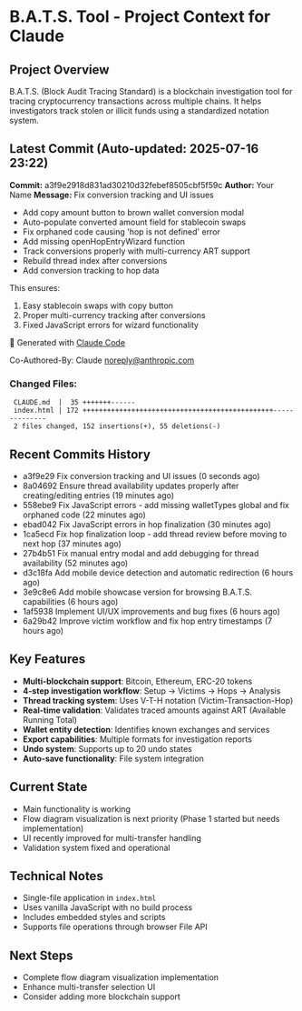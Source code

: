 # B.A.T.S. Tool - Project Context for Claude

## Project Overview
B.A.T.S. (Block Audit Tracing Standard) is a blockchain investigation tool for tracing cryptocurrency transactions across multiple chains. It helps investigators track stolen or illicit funds using a standardized notation system.

## Latest Commit (Auto-updated: 2025-07-16 23:22)

**Commit:** a3f9e2918d831ad30210d32febef8505cbf5f59c
**Author:** Your Name
**Message:** Fix conversion tracking and UI issues

- Add copy amount button to brown wallet conversion modal
- Auto-populate converted amount field for stablecoin swaps
- Fix orphaned code causing 'hop is not defined' error
- Add missing openHopEntryWizard function
- Track conversions properly with multi-currency ART support
- Rebuild thread index after conversions
- Add conversion tracking to hop data

This ensures:
1. Easy stablecoin swaps with copy button
2. Proper multi-currency tracking after conversions
3. Fixed JavaScript errors for wizard functionality

🤖 Generated with [Claude Code](https://claude.ai/code)

Co-Authored-By: Claude <noreply@anthropic.com>

### Changed Files:
```
 CLAUDE.md  |  35 +++++++------
 index.html | 172 +++++++++++++++++++++++++++++++++++++++++++++++--------------
 2 files changed, 152 insertions(+), 55 deletions(-)
```

## Recent Commits History

- a3f9e29 Fix conversion tracking and UI issues (0 seconds ago)
- 8a04692 Ensure thread availability updates properly after creating/editing entries (19 minutes ago)
- 558ebe9 Fix JavaScript errors - add missing walletTypes global and fix orphaned code (22 minutes ago)
- ebad042 Fix JavaScript errors in hop finalization (30 minutes ago)
- 1ca5ecd Fix hop finalization loop - add thread review before moving to next hop (37 minutes ago)
- 27b4b51 Fix manual entry modal and add debugging for thread availability (52 minutes ago)
- d3c18fa Add mobile device detection and automatic redirection (6 hours ago)
- 3e9c8e6 Add mobile showcase version for browsing B.A.T.S. capabilities (6 hours ago)
- 1af5938 Implement UI/UX improvements and bug fixes (6 hours ago)
- 6a29b42 Improve victim workflow and fix hop entry timestamps (7 hours ago)

## Key Features
- **Multi-blockchain support**: Bitcoin, Ethereum, ERC-20 tokens
- **4-step investigation workflow**: Setup → Victims → Hops → Analysis
- **Thread tracking system**: Uses V-T-H notation (Victim-Transaction-Hop)
- **Real-time validation**: Validates traced amounts against ART (Available Running Total)
- **Wallet entity detection**: Identifies known exchanges and services
- **Export capabilities**: Multiple formats for investigation reports
- **Undo system**: Supports up to 20 undo states
- **Auto-save functionality**: File system integration

## Current State
- Main functionality is working
- Flow diagram visualization is next priority (Phase 1 started but needs implementation)
- UI recently improved for multi-transfer handling
- Validation system fixed and operational

## Technical Notes
- Single-file application in `index.html`
- Uses vanilla JavaScript with no build process
- Includes embedded styles and scripts
- Supports file operations through browser File API

## Next Steps
- Complete flow diagram visualization implementation
- Enhance multi-transfer selection UI
- Consider adding more blockchain support
